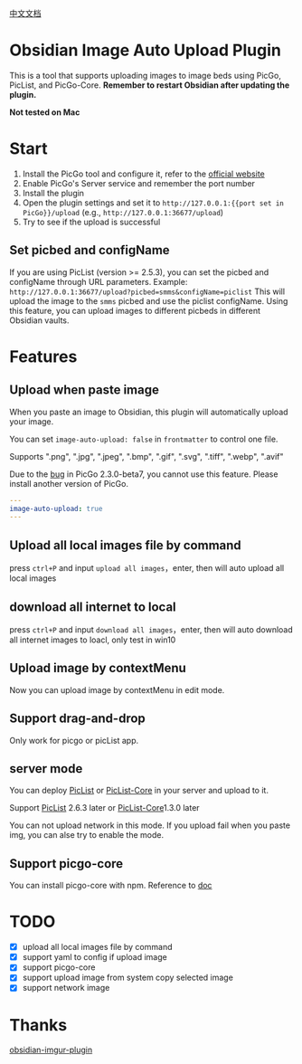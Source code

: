[中文文档](readme-zh.md)

# Obsidian Image Auto Upload Plugin

This is a tool that supports uploading images to image beds using PicGo, PicList, and PicGo-Core.
**Remember to restart Obsidian after updating the plugin.**

**Not tested on Mac**

# Start

1. Install the PicGo tool and configure it, refer to the [official website](https://github.com/Molunerfinn/PicGo)
2. Enable PicGo's Server service and remember the port number
3. Install the plugin
4. Open the plugin settings and set it to `http://127.0.0.1:{{port set in PicGo}}/upload` (e.g., `http://127.0.0.1:36677/upload`)
5. Try to see if the upload is successful

## Set picbed and configName

If you are using PicList (version >= 2.5.3), you can set the picbed and configName through URL parameters.
Example: `http://127.0.0.1:36677/upload?picbed=smms&configName=piclist`
This will upload the image to the `smms` picbed and use the piclist configName.
Using this feature, you can upload images to different picbeds in different Obsidian vaults.

# Features

## Upload when paste image

When you paste an image to Obsidian, this plugin will automatically upload your image.

You can set `image-auto-upload: false` in `frontmatter` to control one file.

Supports ".png", ".jpg", ".jpeg", ".bmp", ".gif", ".svg", ".tiff", ".webp", ".avif"

Due to the [bug](https://github.com/renmu123/obsidian-image-auto-upload-plugin/issues/2) in PicGo 2.3.0-beta7, you cannot use this feature. Please install another version of PicGo.

```yaml
---
image-auto-upload: true
---
```

## Upload all local images file by command

press `ctrl+P` and input `upload all images`，enter, then will auto upload all local images

## download all internet to local

press `ctrl+P` and input `download all images`，enter, then will auto download all internet images to loacl, only test in win10

## Upload image by contextMenu

Now you can upload image by contextMenu in edit mode.

## Support drag-and-drop

Only work for picgo or picList app.

## server mode

You can deploy [PicList](https://github.com/Kuingsmile/PicList/releases) or [PicList-Core](https://github.com/Kuingsmile/PicList-Core) in your server and upload to it.

Support [PicList](https://github.com/Kuingsmile/PicList/releases) 2.6.3 later or [PicList-Core](https://github.com/Kuingsmile/PicList-Core)1.3.0 later

You can not upload network in this mode.
If you upload fail when you paste img, you can alse try to enable the mode.

## Support picgo-core

You can install picgo-core with npm. Reference to [doc](https://picgo.github.io/PicGo-Core-Doc/)

# TODO

- [x] upload all local images file by command
- [x] support yaml to config if upload image
- [x] support picgo-core
- [x] support upload image from system copy selected image
- [x] support network image

# Thanks

[obsidian-imgur-plugin](https://github.com/gavvvr/obsidian-imgur-plugin)
